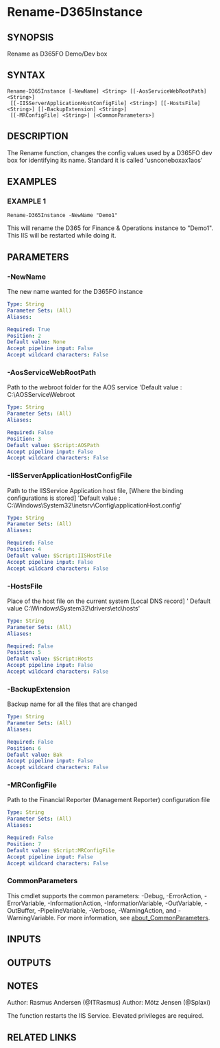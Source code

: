 ﻿---
external help file: d365fo.tools-help.xml
Module Name: d365fo.tools
online version:
schema: 2.0.0
---

# Rename-D365Instance

## SYNOPSIS
Rename as D365FO Demo/Dev box

## SYNTAX

```
Rename-D365Instance [-NewName] <String> [[-AosServiceWebRootPath] <String>]
 [[-IISServerApplicationHostConfigFile] <String>] [[-HostsFile] <String>] [[-BackupExtension] <String>]
 [[-MRConfigFile] <String>] [<CommonParameters>]
```

## DESCRIPTION
The Rename function, changes the config values used by a D365FO dev box for identifying its name.
Standard it is called 'usnconeboxax1aos'

## EXAMPLES

### EXAMPLE 1
```
Rename-D365Instance -NewName "Demo1"
```

This will rename the D365 for Finance & Operations instance to "Demo1".
This IIS will be restarted while doing it.

## PARAMETERS

### -NewName
The new name wanted for the D365FO instance

```yaml
Type: String
Parameter Sets: (All)
Aliases:

Required: True
Position: 2
Default value: None
Accept pipeline input: False
Accept wildcard characters: False
```

### -AosServiceWebRootPath
Path to the webroot folder for the AOS service 'Default value : C:\AOSService\Webroot

```yaml
Type: String
Parameter Sets: (All)
Aliases:

Required: False
Position: 3
Default value: $Script:AOSPath
Accept pipeline input: False
Accept wildcard characters: False
```

### -IISServerApplicationHostConfigFile
Path to the IISService Application host file, \[Where the binding configurations is stored\] 'Default value : C:\Windows\System32\inetsrv\Config\applicationHost.config'

```yaml
Type: String
Parameter Sets: (All)
Aliases:

Required: False
Position: 4
Default value: $Script:IISHostFile
Accept pipeline input: False
Accept wildcard characters: False
```

### -HostsFile
Place of the host file on the current system \[Local DNS record\] ' Default value C:\Windows\System32\drivers\etc\hosts'

```yaml
Type: String
Parameter Sets: (All)
Aliases:

Required: False
Position: 5
Default value: $Script:Hosts
Accept pipeline input: False
Accept wildcard characters: False
```

### -BackupExtension
Backup name for all the files that are changed

```yaml
Type: String
Parameter Sets: (All)
Aliases:

Required: False
Position: 6
Default value: Bak
Accept pipeline input: False
Accept wildcard characters: False
```

### -MRConfigFile
Path to the Financial Reporter (Management Reporter) configuration file

```yaml
Type: String
Parameter Sets: (All)
Aliases:

Required: False
Position: 7
Default value: $Script:MRConfigFile
Accept pipeline input: False
Accept wildcard characters: False
```

### CommonParameters
This cmdlet supports the common parameters: -Debug, -ErrorAction, -ErrorVariable, -InformationAction, -InformationVariable, -OutVariable, -OutBuffer, -PipelineVariable, -Verbose, -WarningAction, and -WarningVariable. For more information, see [about_CommonParameters](http://go.microsoft.com/fwlink/?LinkID=113216).

## INPUTS

## OUTPUTS

## NOTES
Author: Rasmus Andersen (@ITRasmus)
Author: Mötz Jensen (@Splaxi)

The function restarts the IIS Service.
Elevated privileges are required.

## RELATED LINKS

